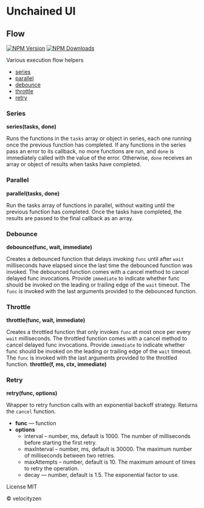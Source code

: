 # Unchained UI

## Flow

[![NPM Version](https://img.shields.io/npm/v/uc-flow.svg?style=flat-square)](https://www.npmjs.com/package/uc-flow)
[![NPM Downloads](https://img.shields.io/npm/dt/uc-flow.svg?style=flat-square)](https://www.npmjs.com/package/uc-flow)

Various execution flow helpers

* [series](#series)
* [parallel](#parallel)
* [debounce](#debounce)
* [throttle](#throttle)
* [retry](#retry)

### Series

**series(tasks, done)**

Runs the functions in the `tasks` array or object in series, each one running once the previous function has completed. If any functions in the series pass an error to its callback, no more functions are run, and `done` is immediately called with the value of the error. Otherwise, `done` receives an array or object of results when tasks have completed.

### Parallel

**parallel(tasks, done)**

Run the tasks array of functions in parallel, without waiting until the previous function has completed. Once the tasks have completed, the results are passed to the final callback as an array.

### Debounce

**debounce(func, wait, immediate)**

Creates a debounced function that delays invoking `func` until after `wait` milliseconds have elapsed since the last time the debounced function was invoked. The debounced function comes with a cancel method to cancel delayed func invocations. Provide `immediate` to indicate whether func should be invoked on the leading or trailing edge of the `wait` timeout. The `func` is invoked with the last arguments provided to the debounced function.

### Throttle

**throttle(func, wait, immediate)**

Creates a throttled function that only invokes `func` at most once per every `wait` milliseconds. The throttled function comes with a cancel method to cancel delayed func invocations. Provide `immediate` to indicate whether func should be invoked on the leading or trailing edge of the `wait` timeout. The `func` is invoked with the last arguments provided to the throttled function.
**throttle(f, ms, ctx, immediate)**

### Retry

**retry(func, options)**

Wrapper to retry function calls with an exponential backoff strategy. Returns the `cancel` function.

* **func** — function
* **options**
  - interval – number, ms, default is 1000. The number of milliseconds before starting the first retry.
  - maxInterval – number, ms, default is 30000. The maximum number of milliseconds between two retries.
  - maxAttempts – number, default is 10. The maximum amount of times to retry the operation.
  - decay — number, default is 1.5. The exponential factor to use.

License MIT

© velocityzen

